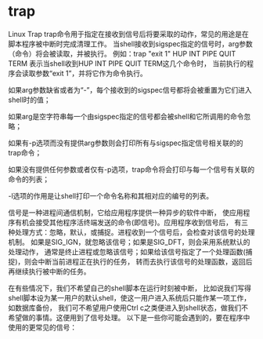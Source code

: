# trap

Linux Trap 
	trap命令用于指定在接收到信号后将要采取的动作，常见的用途是在脚本程序被中断时完成清理工作。
当shell接收到sigspec指定的信号时，arg参数（命令）将会被读取，并被执行。
	例如：trap "exit 1" HUP INT PIPE QUIT TERM  表示当shell收到HUP INT PIPE QUIT TERM这几个命令时，
当前执行的程序会读取参数“exit 1”，并将它作为命令执行。

如果arg参数缺省或者为“-”，每个接收到的sigspec信号都将会被重置为它们进入shell时的值；

如果arg是空字符串每一个由sigspec指定的信号都会被shell和它所调用的命令忽略；

如果有-p选项而没有提供arg参数则会打印所有与sigspec指定信号相关联的的trap命令；

如果没有提供任何参数或者仅有-p选项，trap命令将会打印与每一个信号有关联的命令的列表；

-l选项的作用是让shell打印一个命令名称和其相对应的编号的列表。


信号是一种进程间通信机制，它给应用程序提供一种异步的软件中断，
使应用程序有机会接受其他程序活终端发送的命令(即信号)。应用程序收到信号后，
有三种处理方式：忽略，默认，或捕捉。进程收到一个信号后，会检查对该信号的处理机制。
如果是SIG_IGN，就忽略该信号；如果是SIG_DFT，则会采用系统默认的处理动作，
通常是终止进程或忽略该信号；如果给该信号指定了一个处理函数(捕捉)，则会中断当前进程正在执行的任务，
转而去执行该信号的处理函数，返回后再继续执行被中断的任务。

在有些情况下，我们不希望自己的shell脚本在运行时刻被中断，
比如说我们写得shell脚本设为某一用户的默认shell，使这一用户进入系统后只能作某一项工作，如数据库备份， 
我们可不希望用户使用Ctrl c之类便进入到shell状态，做我们不希望做的事情。这便用到了信号处理。
以下是一些你可能会遇到的，要在程序中使用的更常见的信号：